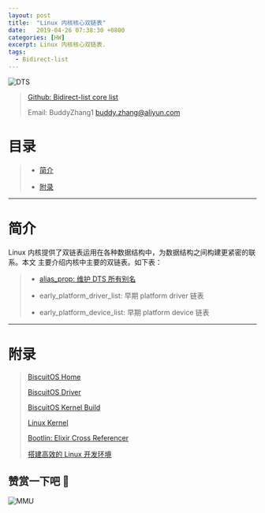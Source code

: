 ```yaml
---
layout: post
title:  "Linux 内核核心双链表"
date:   2019-04-26 07:38:30 +0800
categories: [HW]
excerpt: Linux 内核核心双链表.
tags:
  - Bidirect-list
---
```


![DTS](https://gitee.com/BiscuitOS_team/PictureSet/raw/Gitee/BiscuitOS/kernel/IND00000L.jpg)

> [Github: Bidirect-list core list](https://github.com/BiscuitOS/HardStack/tree/master/Algorithem/list/bindirect-list/core)
>
> Email: BuddyZhang1 <buddy.zhang@aliyun.com>

# 目录

> - [简介](#LIST)
>
> - [附录](#附录)

-----------------------------------

# <span id="LIST">简介</span>

Linux 内核提供了双链表运用在各种数据结构中，为数据结构之间构建更紧密的联系。本文
主要介绍内核中主要的双链表。如下表：

> - [alias_prop: 维护 DTS 所有别名](https://biscuitos.github.io/blog/LIST_alias_prop/)
>
> - early_platform_driver_list: 早期 platform driver 链表
>
> - early_platform_device_list: 早期 platform device 链表

-----------------------------------------------

# <span id="附录">附录</span>

> [BiscuitOS Home](https://biscuitos.github.io/)
>
> [BiscuitOS Driver](https://biscuitos.github.io/blog/BiscuitOS_Catalogue/)
>
> [BiscuitOS Kernel Build](https://biscuitos.github.io/blog/Kernel_Build/)
>
> [Linux Kernel](https://www.kernel.org/)
>
> [Bootlin: Elixir Cross Referencer](https://elixir.bootlin.com/linux/latest/source)
>
> [搭建高效的 Linux 开发环境](https://biscuitos.github.io/blog/Linux-debug-tools/)

## 赞赏一下吧 🙂

![MMU](https://gitee.com/BiscuitOS_team/PictureSet/raw/Gitee/BiscuitOS/kernel/HAB000036.jpg)
